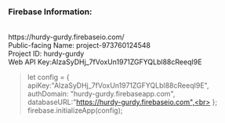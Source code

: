 <h3>Firebase Information:</h3><br>
https://hurdy-gurdy.firebaseio.com/<br>
Public-facing Name: project-973760124548<br>
Project ID: hurdy-gurdy<br>
Web API Key:AIzaSyDHj_7fVoxUn1971ZGFYQLbl88cReeqI9E<br>

>let config = {<br>
  apiKey:"AIzaSyDHj_7fVoxUn1971ZGFYQLbl88cReeqI9E",<br>
  authDomain: "hurdy-gurdy.firebaseapp.com",<br>
  databaseURL:"https://hurdy-gurdy.firebaseio.com",<br>
};<br>
firebase.initializeApp(config);
